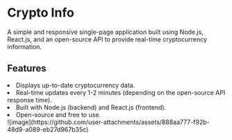<h1>Crypto Info </h1>
    <p>A simple and responsive single-page application built using Node.js, React.js, and an open-source API to provide real-time cryptocurrency information.</p>
    <h2>Features</h2>
    <li>Displays up-to-date cryptocurrency data.</li>
        <li>Real-time updates every 1-2 minutes (depending on the open-source API response time).</li>
        <li>Built with Node.js (backend) and React.js (frontend).</li>
        <li>Open-source and free to use.</li>
    ![image](https://github.com/user-attachments/assets/888aa777-f92b-48d9-a089-eb27d967b35c)


